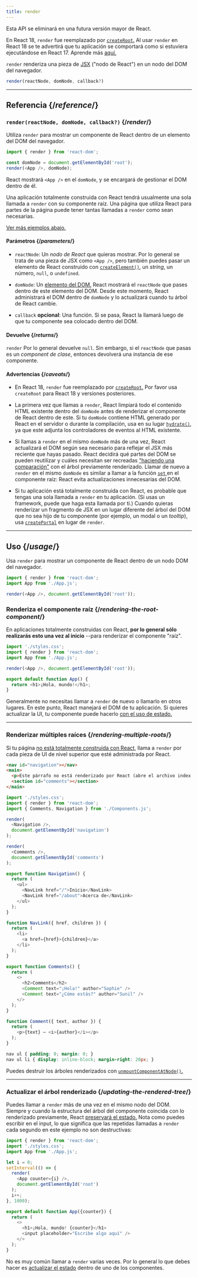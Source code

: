 ```yaml
---
title: render
---
```


<Deprecated>

Esta API se eliminará en una futura versión mayor de React.

En React 18, `render` fue reemplazado por [`createRoot`.](/reference/react-dom/client/createRoot) Al usar `render` en React 18 se te advertirá que tu aplicación se comportará como si estuviera ejecutándose en React 17. Aprende más [aquí.](/blog/2022/03/08/react-18-upgrade-guide#updates-to-client-rendering-apis)

</Deprecated>

<Intro>

`render` renderiza una pieza de [JSX](/learn/writing-markup-with-jsx) ("nodo de React") en un nodo del DOM del navegador.

```js
render(reactNode, domNode, callback?)
```

</Intro>

<InlineToc />

---

## Referencia {/*reference*/}

### `render(reactNode, domNode, callback?)` {/*render*/}

Utiliza `render` para mostrar un componente de React dentro de un elemento del DOM del navegador.

```js
import { render } from 'react-dom';

const domNode = document.getElementById('root');
render(<App />, domNode);
```

React mostrará `<App />`  en el `domNode`, y se encargará de gestionar el DOM dentro de él.

Una aplicación totalmente construida con React tendrá usualmente una sola llamada a `render` con su componente raíz. Una página que utiliza React para partes de la página puede tener tantas llamadas a `render` como sean necesarias.

[Ver más ejemplos abajo.](#usage)

#### Parámetros {/*parameters*/}

* `reactNode`: Un *nodo de React* que quieras mostrar. Por lo general se trata de una pieza de JSX como `<App />`, pero también puedes pasar un elemento de React construido con [`createElement()`](/reference/react/createElement), un _string_, un número, `null`, o `undefined`.

* `domNode`: Un [elemento del DOM.](https://developer.mozilla.org/en-US/docs/Web/API/Element) React mostrará el `reactNode` que pases dentro de este elemento del DOM. Desde este momento, React administrará el DOM dentro de `domNode` y lo actualizará cuando tu árbol de React cambie.

* `callback` **opcional**: Una función. Si se pasa, React la llamará luego de que tu componente sea colocado dentro del DOM.


#### Devuelve {/*returns*/}

`render` Por lo general devuelve `null`. Sin embargo, si el `reactNode` que pasas es un *component de clase*, entonces devolverá una instancia de ese componente.

#### Advertencias {/*caveats*/}

* En React 18, `render` fue reemplazado por [`createRoot`.](/reference/react-dom/client/createRoot) Por favor usa `createRoot` para React 18 y versiones posteriores.

* La primera vez que llamas a `render`, React limpiará todo el contenido HTML existente dentro del `domNode` antes de renderizar el componente de React dentro de este. Si tu `domNode` contiene HTML generado por React en el servidor o durante la compilación, usa en su lugar [`hydrate()`](/reference/react-dom/hydrate), ya que este adjunta los controladores de eventos al HTML existente.

* Si llamas a `render` en el mismo `domNode` más de una vez, React actualizará el DOM según sea necesario para reflejar el JSX más reciente que hayas pasado. React decidirá qué partes del DOM se pueden reutilizar y cuáles necesitan ser recreadas ["haciendo una comparación"](/learn/preserving-and-resetting-state) con el árbol previamente renderizado. Llamar de nuevo a `render` en el mismo `domNode` es similar a llamar a la función [`set` ](/reference/react/useState#setstate) en el componente raíz: React evita actualizaciones innecesarias del DOM.

* Si tu aplicación está totalmente construida con React, es probable que tengas una sola llamada a `render` en tu aplicación. (Si usas un framework, puede que haga esta llamada por ti.) Cuando quieras renderizar un fragmento de JSX en un lugar diferente del árbol del DOM que no sea hijo de tu componente (por ejemplo, un modal o un _tooltip_), usa [`createPortal`](/reference/react-dom/createPortal) en lugar de `render`.

---

## Uso {/*usage*/}

Usa `render` para mostrar un <CodeStep step={1}>componente de React</CodeStep> dentro de un <CodeStep step={2}>nodo DOM del navegador</CodeStep>.

```js [[1, 4, "<App />"], [2, 4, "document.getElementById('root')"]]
import { render } from 'react-dom';
import App from './App.js';

render(<App />, document.getElementById('root'));
```

### Renderiza el componente raíz {/*rendering-the-root-component*/}

En aplicaciones totalmente construidas con React, **por lo general sólo realizarás esto una vez al inicio** --para renderizar el componente "raíz".

<Sandpack>

```js index.js active
import './styles.css';
import { render } from 'react-dom';
import App from './App.js';

render(<App />, document.getElementById('root'));
```

```js App.js
export default function App() {
  return <h1>¡Hola, mundo!</h1>;
}
```

</Sandpack>

Generalmente no necesitas llamar a `render` de nuevo o llamarlo en otros lugares. En este punto, React manejará el DOM de tu aplicación. Si quieres actualizar la UI, tu componente puede hacerlo [con el uso de estado.](/reference/react/useState)

---

### Renderizar múltiples raíces {/*rendering-multiple-roots*/}

Si tu página [no está totalmente construida con React](/learn/add-react-to-an-existing-project#using-react-for-a-part-of-your-existing-page), llama a `render` por cada pieza de UI de nivel superior que esté administrada por React.

<Sandpack>

```html public/index.html
<nav id="navigation"></nav>
<main>
  <p>Este párrafo no está renderizado por React (abre el archivo index.html para verificarlo).</p>
  <section id="comments"></section>
</main>
```

```js index.js active
import './styles.css';
import { render } from 'react-dom';
import { Comments, Navigation } from './Components.js';

render(
  <Navigation />,
  document.getElementById('navigation')
);

render(
  <Comments />,
  document.getElementById('comments')
);
```

```js Components.js
export function Navigation() {
  return (
    <ul>
      <NavLink href="/">Inicio</NavLink>
      <NavLink href="/about">Acerca de</NavLink>
    </ul>
  );
}

function NavLink({ href, children }) {
  return (
    <li>
      <a href={href}>{children}</a>
    </li>
  );
}

export function Comments() {
  return (
    <>
      <h2>Comments</h2>
      <Comment text="¡Hola!" author="Sophie" />
      <Comment text="¿Cómo estás?" author="Sunil" />
    </>
  );
}

function Comment({ text, author }) {
  return (
    <p>{text} — <i>{author}</i></p>
  );
}
```

```css
nav ul { padding: 0; margin: 0; }
nav ul li { display: inline-block; margin-right: 20px; }
```

</Sandpack>

Puedes destruir los árboles renderizados con [`unmountComponentAtNode()`.](/reference/react-dom/unmountComponentAtNode)

---

### Actualizar el árbol renderizado {/*updating-the-rendered-tree*/}

Puedes llamar a `render` más de una vez en el mismo nodo del DOM. Siempre y cuando la estructura del árbol del componente coincida con lo renderizado previamente, React [preservará el estado.](/learn/preserving-and-resetting-state) Nota como puedes escribir en el input, lo que significa que las repetidas llamadas a `render` cada segundo en este ejemplo no son destructivas:

<Sandpack>

```js index.js active
import { render } from 'react-dom';
import './styles.css';
import App from './App.js';

let i = 0;
setInterval(() => {
  render(
    <App counter={i} />,
    document.getElementById('root')
  );
  i++;
}, 1000);
```

```js App.js
export default function App({counter}) {
  return (
    <>
      <h1>¡Hola, mundo! {counter}</h1>
      <input placeholder="Escribe algo aquí" />
    </>
  );
}
```

</Sandpack>

No es muy común llamar a `render` varias veces. Por lo general lo que debes hacer es [actualizar el estado](/reference/react/useState) dentro de uno de los componentes.
